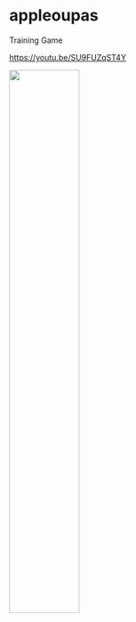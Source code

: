 # appleoupas
Training Game

https://youtu.be/SU9FUZqST4Y

<img src="https://img.youtube.com/vi/SU9FUZqST4Y/maxresdefault.jpg" width="50%">
